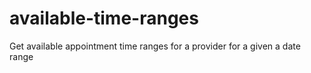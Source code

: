 # available-time-ranges
Get available appointment time ranges for a provider for a given a date range
